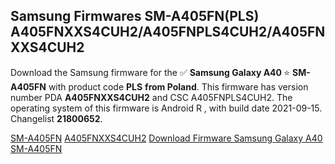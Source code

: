 <h2>Samsung Firmwares SM-A405FN(PLS) A405FNXXS4CUH2/A405FNPLS4CUH2/A405FNXXS4CUH2</h2>
Download the Samsung firmware for the ✅ <strong>Samsung Galaxy A40 </strong> ⭐ <strong>SM-A405FN</strong> with product code <strong>PLS</strong> <strong> from Poland</strong>. This firmware has version number PDA <strong>A405FNXXS4CUH2</strong> and CSC A405FNPLS4CUH2. The operating system of this firmware is Android R , with build date 2021-09-15. Changelist <strong>21800652</strong>.


[SM-A405FN](https://samfirm.shop/samsung/model/SM-A405FN)
[A405FNXXS4CUH2](https://samfirm.shop/samsung/pda/A405FNXXS4CUH2)
[Download Firmware Samsung Galaxy A40 SM-A405FN](https://samfirm.shop/samsung/firmware/456995)
